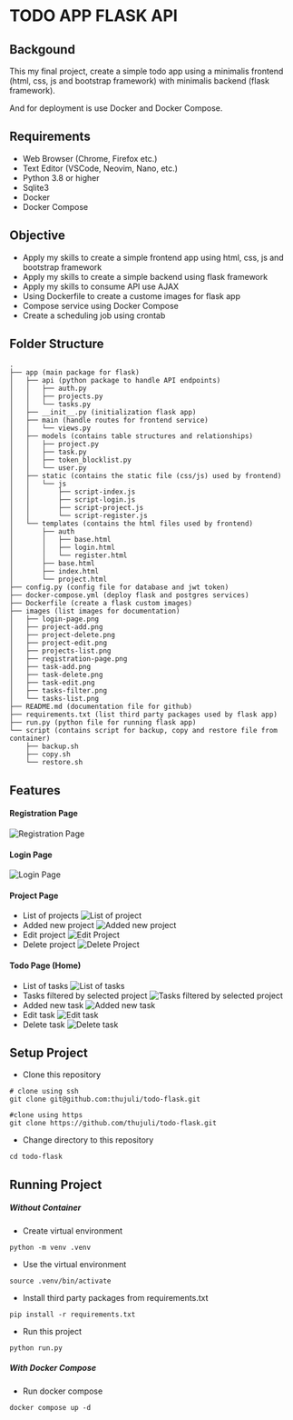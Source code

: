 # TODO APP FLASK API

## Backgound

This my final project, create a simple todo app using a minimalis frontend (html, css, js and bootstrap framework) with minimalis backend (flask framework).

And for deployment is use Docker and Docker Compose.

## Requirements

- Web Browser (Chrome, Firefox etc.)
- Text Editor (VSCode, Neovim, Nano, etc.)
- Python 3.8 or higher
- Sqlite3
- Docker
- Docker Compose

## Objective

- Apply my skills to create a simple frontend app using html, css, js and bootstrap framework
- Apply my skills to create a simple backend using flask framework
- Apply my skills to consume API use AJAX
- Using Dockerfile to create a custome images for flask app
- Compose service using Docker Compose
- Create a scheduling job using crontab

## Folder Structure

```
.
├── app (main package for flask)
│   ├── api (python package to handle API endpoints)
│   │   ├── auth.py
│   │   ├── projects.py
│   │   └── tasks.py
│   ├── __init__.py (initialization flask app)
│   ├── main (handle routes for frontend service)
│   │   └── views.py
│   ├── models (contains table structures and relationships)
│   │   ├── project.py
│   │   ├── task.py
│   │   ├── token_blocklist.py
│   │   └── user.py
│   ├── static (contains the static file (css/js) used by frontend)
│   │   └── js
│   │       ├── script-index.js
│   │       ├── script-login.js
│   │       ├── script-project.js
│   │       └── script-register.js
│   └── templates (contains the html files used by frontend)
│       ├── auth
│       │   ├── base.html
│       │   ├── login.html
│       │   └── register.html
│       ├── base.html
│       ├── index.html
│       └── project.html
├── config.py (config file for database and jwt token)
├── docker-compose.yml (deploy flask and postgres services)
├── Dockerfile (create a flask custom images)
├── images (list images for documentation)
│   ├── login-page.png
│   ├── project-add.png
│   ├── project-delete.png
│   ├── project-edit.png
│   ├── projects-list.png
│   ├── registration-page.png
│   ├── task-add.png
│   ├── task-delete.png
│   ├── task-edit.png
│   ├── tasks-filter.png
│   └── tasks-list.png
├── README.md (documentation file for github)
├── requirements.txt (list third party packages used by flask app)
├── run.py (python file for running flask app)
└── script (contains script for backup, copy and restore file from container)
    ├── backup.sh
    ├── copy.sh
    └── restore.sh
```

## Features

#### Registration Page

![Registration Page](images/registration-page.png?raw=true "Registration Page")

#### Login Page

![Login Page](images/login-page.png?raw=true "Login Page")

#### Project Page

- List of projects
  ![List of project](images/projects-list.png?raw=true "List of project")
- Added new project
  ![Added new project](images/project-add.png?raw=true "Added new project")
- Edit project
  ![Edit Project](images/project-edit.png?raw=true "Edit Project")
- Delete project
  ![Delete Project](images/project-delete.png?raw=true "Delete Project")

#### Todo Page (Home)

- List of tasks
  ![List of tasks](images/tasks-list.png?raw=true "List of tasks")
- Tasks filtered by selected project
  ![Tasks filtered by selected project](images/tasks-filter.png?raw=true "Tasks filtered by selected project")
- Added new task
  ![Added new task](images/task-add.png?raw=true "Added new task")
- Edit task
  ![Edit task](images/task-edit.png?raw=true "Edit task")
- Delete task
  ![Delete task](images/task-delete.png?raw=true "Delete task")

## Setup Project

- Clone this repository

```
# clone using ssh
git clone git@github.com:thujuli/todo-flask.git

#clone using https
git clone https://github.com/thujuli/todo-flask.git
```

- Change directory to this repository

```
cd todo-flask
```

## Running Project

##### Without Container

- Create virtual environment

```
python -m venv .venv
```

- Use the virtual environment

```
source .venv/bin/activate
```

- Install third party packages from requirements.txt

```
pip install -r requirements.txt
```

- Run this project

```
python run.py
```

##### With Docker Compose

- Run docker compose

```
docker compose up -d
```
